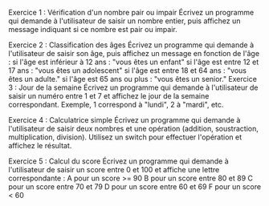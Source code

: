 Exercice 1 : Vérification d'un nombre pair ou impair
Écrivez un programme qui demande à l'utilisateur de saisir un nombre entier, puis affichez un message indiquant si ce nombre est pair ou impair.
 
Exercice 2 : Classification des âges
Écrivez un programme qui demande à l'utilisateur de saisir son âge, puis affichez un message en fonction de l'âge :
si l'âge est inférieur à 12 ans : "vous êtes un enfant"
si l'âge est entre 12 et 17 ans : "vous êtes un adolescent"
si l'âge est entre 18 et 64 ans : "vous êtes un adulte."
si l'âge est 65 ans ou plus : "vous êtes un senior."
Exercice 3 : Jour de la semaine
Écrivez un programme qui demande à l'utilisateur de saisir un numéro entre 1 et 7 et affichez le jour de la semaine correspondant. Exemple, 1 correspond à "lundi", 2 à "mardi", etc.
 
Exercice 4 : Calculatrice simple
Écrivez un programme qui demande à l'utilisateur de saisir deux nombres et une opération (addition, soustraction, multiplication, division). Utilisez un switch pour effectuer l'opération et affichez le résultat.
 
Exercice 5 : Calcul du score
Écrivez un programme qui demande à l'utilisateur de saisir un score entre 0 et 100 et affiche une lettre correspondante :
A pour un score >= 90
B pour un score entre 80 et 89
C pour un score entre 70 et 79
D pour un score entre 60 et 69
F pour un score < 60

